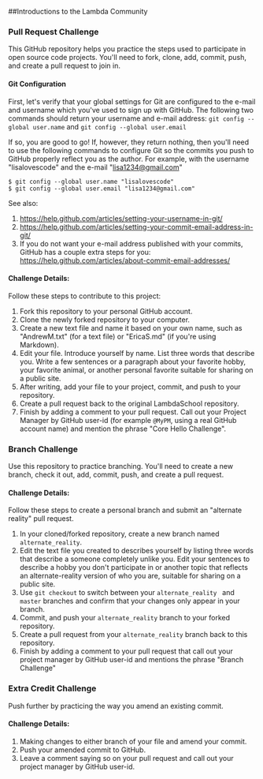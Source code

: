 ##Introductions to the Lambda Community

### Pull Request Challenge

This GitHub repository helps you practice the steps used to participate in open source code projects. You'll need to fork, clone, add, commit, push, and create a pull request to join in.

#### Git Configuration

First, let's verify that your global settings for Git are configured to the e-mail and username which you've used to sign up with GitHub. The following two commands should return your username and e-mail address:
`git config --global user.name` and `git config --global user.email`

If so, you are good to go! If, however, they return nothing, then you'll need to use the following commands to configure Git so the commits you push to GitHub properly reflect you as the author. For example, with the username "lisalovescode" and the e-mail "lisa1234@gmail.com"

```
$ git config --global user.name "lisalovescode"
$ git config --global user.email "lisa1234@gmail.com"
```

See also:

1. https://help.github.com/articles/setting-your-username-in-git/
2. https://help.github.com/articles/setting-your-commit-email-address-in-git/
3. If you do not want your e-mail address published with your commits, GitHub has a couple extra steps for you: https://help.github.com/articles/about-commit-email-addresses/

#### Challenge Details:

Follow these steps to contribute to this project:

1. Fork this repository to your personal GitHub account.
2. Clone the newly forked repository to your computer.
3. Create a new text file and name it based on your own name, such as "AndrewM.txt" (for a text file) or "EricaS.md" (if you're using Markdown). 
4. Edit your file. Introduce yourself by name. List three words that describe you. Write  a few sentences or a paragraph about your favorite hobby, your favorite animal, or another personal favorite suitable for sharing on a public site.
4. After writing, add your file to your project, commit, and push to your repository. 
5. Create a pull request back to the original LambdaSchool repository. 
6. Finish by adding a comment to your pull request. Call out your Project Manager by GitHub user-id (for example `@MyPM`, using a real GitHub account name) and mention the phrase "Core Hello Challenge".

### Branch Challenge

Use this repository to practice branching. You'll need to create a new branch, check it out, add, commit, push, and create a pull request. 

#### Challenge Details:

Follow these steps to create a personal branch and submit an "alternate reality" pull request.

1. In your cloned/forked repository, create a new branch named `alternate_reality`.
2. Edit the text file you created to describes yourself by listing three words that describe a someone completely unlike you. Edit your sentences to describe a hobby you don't participate in or another topic that reflects an alternate-reality version of who you are, suitable for sharing on a public site.
3. Use `git checkout` to switch between your `alternate_reality ` and `master` branches and confirm that your changes only appear in your branch.
4. Commit, and push your `alternate_reality` branch to your forked repository.
5. Create a pull request from your `alternate_reality` branch back to this repository. 
6. Finish by adding a comment to your pull request that call out your project manager by GitHub user-id and mentions the phrase "Branch Challenge"

### Extra Credit Challenge

Push further by practicing the way you amend an existing commit.

#### Challenge Details:

1. Making changes to either branch of your file and amend your commit. 
2. Push your amended commit to GitHub.
3. Leave a comment saying so on your pull request and call out your project manager by GitHub user-id.
